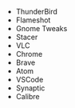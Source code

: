 - ThunderBird
- Flameshot
- Gnome Tweaks
- Stacer
- VLC
- Chrome
- Brave
- Atom
- VSCode
- Synaptic
- Calibre
